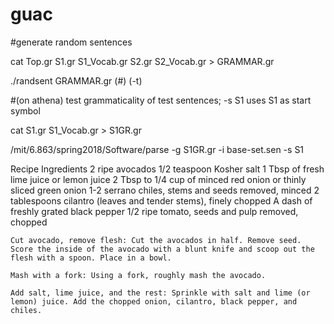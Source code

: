 # guac

#generate random sentences

cat Top.gr S1.gr S1_Vocab.gr S2.gr S2_Vocab.gr > GRAMMAR.gr

./randsent GRAMMAR.gr (#) (-t)

#(on athena) test grammaticality of test sentences; -s S1 uses S1 as start symbol

cat S1.gr S1_Vocab.gr > S1GR.gr

/mit/6.863/spring2018/Software/parse -g S1GR.gr -i base-set.sen -s S1

Recipe
    Ingredients
        2 ripe avocados
        1/2 teaspoon Kosher salt
        1 Tbsp of fresh lime juice or lemon juice
        2 Tbsp to 1/4 cup of minced red onion or thinly sliced green onion
        1-2 serrano chiles, stems and seeds removed, minced
        2 tablespoons cilantro (leaves and tender stems), finely chopped
        A dash of freshly grated black pepper
        1/2 ripe tomato, seeds and pulp removed, chopped

    Cut avocado, remove flesh: Cut the avocados in half. Remove seed. Score the inside of the avocado with a blunt knife and scoop out the flesh with a spoon. Place in a bowl.

    Mash with a fork: Using a fork, roughly mash the avocado.

    Add salt, lime juice, and the rest: Sprinkle with salt and lime (or lemon) juice. Add the chopped onion, cilantro, black pepper, and chiles.
